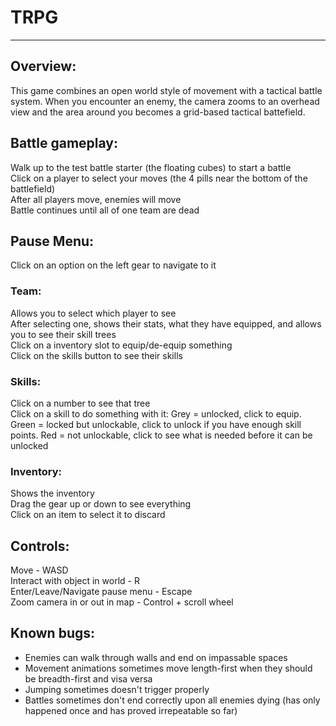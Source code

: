 # TRPG


****

## Overview:
This game combines an open world style of movement with a tactical battle system. When you encounter an enemy, the camera zooms to an overhead view and the area around you becomes a grid-based tactical battefield.

## Battle gameplay:
Walk up to the test battle starter (the floating cubes) to start a battle <br />
Click on a player to select your moves (the 4 pills near the bottom of the battlefield) <br />
After all players move, enemies will move <br />
Battle continues until all of one team are dead

## Pause Menu:
Click on an option on the left gear to navigate to it
### Team: 
Allows you to select which player to see <br />
After selecting one, shows their stats, what they have equipped, and allows you to see their skill trees <br />
Click on a inventory slot to equip/de-equip something <br />
Click on the skills button to see their skills

### Skills:
Click on a number to see that tree <br />
Click on a skill to do something with it: Grey = unlocked, click to equip. Green = locked but unlockable, click to unlock if you have enough skill points. Red = not unlockable, click to see what is needed before it can be unlocked

### Inventory:
Shows the inventory <br />
Drag the gear up or down to see everything <br />
Click on an item to select it to discard

## Controls:
Move - WASD <br />
Interact with object in world - R <br />
Enter/Leave/Navigate pause menu - Escape <br />
Zoom camera in or out in map - Control + scroll wheel

## Known bugs:
* Enemies can walk through walls and end on impassable spaces
* Movement animations sometimes move length-first when they should be breadth-first and visa versa
* Jumping sometimes doesn't trigger properly
* Battles sometimes don't end correctly upon all enemies dying (has only happened once and has proved irrepeatable so far)
